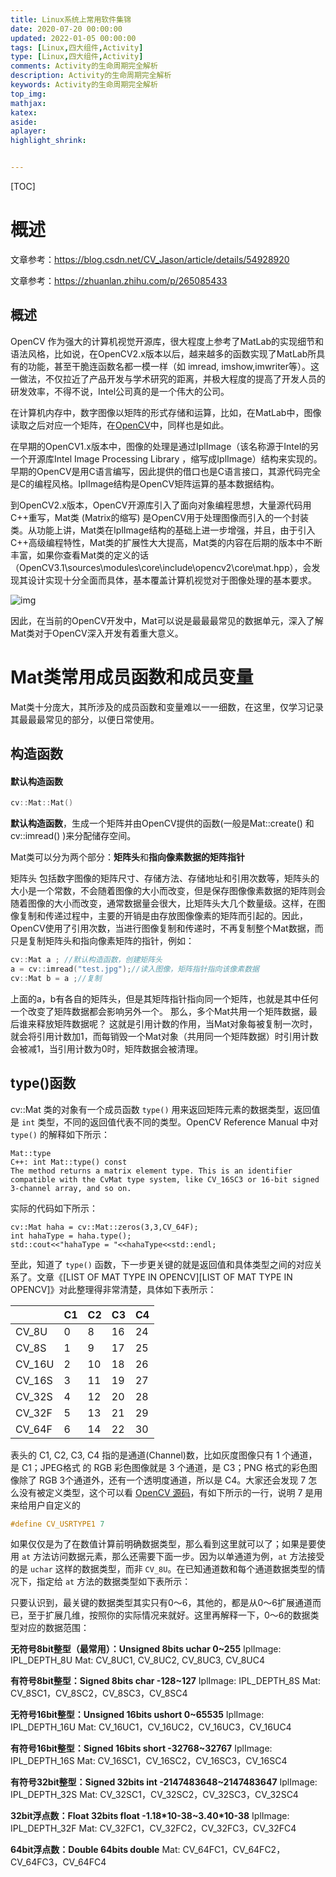 ```yaml
---
title: Linux系统上常用软件集锦
date: 2020-07-20 00:00:00
updated: 2022-01-05 00:00:00
tags: [Linux,四大组件,Activity]
type: [Linux,四大组件,Activity]
comments: Activity的生命周期完全解析
description: Activity的生命周期完全解析
keywords: Activity的生命周期完全解析
top_img:
mathjax:
katex:
aside:
aplayer:
highlight_shrink:


---
```


[TOC]

# 概述



文章参考：https://blog.csdn.net/CV_Jason/article/details/54928920

文章参考：https://zhuanlan.zhihu.com/p/265085433

## 概述

OpenCV 作为强大的计算机视觉开源库，很大程度上参考了MatLab的实现细节和语法风格，比如说，在OpenCV2.x版本以后，越来越多的函数实现了MatLab所具有的功能，甚至干脆连函数名都一模一样（如 imread, imshow,imwriter等）。这一做法，不仅拉近了产品开发与学术研究的距离，并极大程度的提高了开发人员的研发效率，不得不说，Intel公司真的是一个伟大的公司。

在计算机内存中，数字图像以矩阵的形式存储和运算，比如，在MatLab中，图像读取之后对应一个矩阵，在[OpenCV](https://so.csdn.net/so/search?q=OpenCV&spm=1001.2101.3001.7020)中，同样也是如此。

在早期的OpenCV1.x版本中，图像的处理是通过IplImage（该名称源于Intel的另一个开源库Intel Image Processing Library ，缩写成IplImage）结构来实现的。早期的OpenCV是用C语言编写，因此提供的借口也是C语言接口，其源代码完全是C的编程风格。IplImage结构是OpenCV矩阵运算的基本数据结构。

到OpenCV2.x版本，OpenCV开源库引入了面向对象编程思想，大量源代码用C++重写，Mat类 (Matrix的缩写) 是OpenCV用于处理图像而引入的一个封装类。从功能上讲，Mat类在IplImage结构的基础上进一步增强，并且，由于引入C++高级编程特性，Mat类的扩展性大大提高，Mat类的内容在后期的版本中不断丰富，如果你查看Mat类的定义的话（OpenCV3.1\sources\modules\core\include\opencv2\core\mat.hpp），会发现其设计实现十分全面而具体，基本覆盖计算机视觉对于图像处理的基本要求。

![img](images/20170208160746121.png)

因此，在当前的OpenCV开发中，Mat可以说是最最最常见的数据单元，深入了解Mat类对于OpenCV深入开发有着重大意义。



#  **Mat类常用成员函数和成员变量**

Mat类十分庞大，其所涉及的成员函数和变量难以一一细数，在这里，仅学习记录其最最最常见的部分，以便日常使用。



## 构造函数

#### 默认构造函数

```c
cv::Mat::Mat()
```

**默认构造函数**，生成一个矩阵并由OpenCV提供的函数(一般是Mat::create() 和 cv::imread() )来分配储存空间。

Mat类可以分为两个部分：**矩阵头**和**指向像素数据的矩阵指针**

矩阵头 包括数字图像的矩阵尺寸、存储方法、存储地址和引用次数等，矩阵头的大小是一个常数，不会随着图像的大小而改变，但是保存图像像素数据的矩阵则会随着图像的大小而改变，通常数据量会很大，比矩阵头大几个数量级。这样，在图像复制和传递过程中，主要的开销是由存放图像像素的矩阵而引起的。因此，OpenCV使用了引用次数，当进行图像复制和传递时，不再复制整个Mat数据，而只是复制矩阵头和指向像素矩阵的指针，例如：
		

```c
cv::Mat a ; //默认构造函数，创建矩阵头
a = cv::imread("test.jpg");//读入图像，矩阵指针指向该像素数据
cv::Mat b = a ;//复制　
```



上面的a，b有各自的矩阵头，但是其矩阵指针指向同一个矩阵，也就是其中任何一个改变了矩阵数据都会影响另外一个。
那么，多个Mat共用一个矩阵数据，最后谁来释放矩阵数据呢？
这就是引用计数的作用，当Mat对象每被复制一次时，就会将引用计数加1，而每销毁一个Mat对象（共用同一个矩阵数据）时引用计数会被减1，当引用计数为0时，矩阵数据会被清理。





## type()函数

cv::Mat 类的对象有一个成员函数 `type()` 用来返回矩阵元素的数据类型，返回值是 `int` 类型，不同的返回值代表不同的类型。OpenCV Reference Manual 中对 `type()` 的解释如下所示：

```
Mat::type
C++: int Mat::type() const
The method returns a matrix element type. This is an identifier compatible with the CvMat type system, like CV_16SC3 or 16-bit signed 3-channel array, and so on.
```



实际的代码如下所示：

```
cv::Mat haha = cv::Mat::zeros(3,3,CV_64F);
int hahaType = haha.type();
std::cout<<"hahaType = "<<hahaType<<std::endl;
```



至此，知道了 `type()` 函数，下一步更关键的就是返回值和具体类型之间的对应关系了。文章《[LIST OF MAT TYPE IN OPENCV][LIST OF MAT TYPE IN OPENCV]》对此整理得非常清楚，具体如下表所示：

|        | C1   | C2   | C3   | C4   |
| ------ | ---- | ---- | ---- | ---- |
| CV_8U  | 0    | 8    | 16   | 24   |
| CV_8S  | 1    | 9    | 17   | 25   |
| CV_16U | 2    | 10   | 18   | 26   |
| CV_16S | 3    | 11   | 19   | 27   |
| CV_32S | 4    | 12   | 20   | 28   |
| CV_32F | 5    | 13   | 21   | 29   |
| CV_64F | 6    | 14   | 22   | 30   |

表头的 C1, C2, C3, C4 指的是通道(Channel)数，比如灰度图像只有 1 个通道，是 C1；JPEG格式 的 RGB 彩色图像就是 3 个通道，是 C3；PNG 格式的彩色图像除了 RGB 3个通道外，还有一个透明度通道，所以是 C4。大家还会发现 7 怎么没有被定义类型，这个可以看 [OpenCV 源码](https://link.jianshu.com?t=[https://github.com/Itseez/opencv/blob/master/modules/core/include/opencv2/core/cvdef.h](https://github.com/Itseez/opencv/blob/master/modules/core/include/opencv2/core/cvdef.h))，有如下所示的一行，说明 7 是用来给用户自定义的

```c
#define CV_USRTYPE1 7
```

如果仅仅是为了在数值计算前明确数据类型，那么看到这里就可以了；如果是要使用 `at` 方法访问数据元素，那么还需要下面一步。因为以单通道为例，`at` 方法接受的是 `uchar` 这样的数据类型，而非 `CV_8U`。在已知通道数和每个通道数据类型的情况下，指定给 `at` 方法的数据类型如下表所示：





只要认识到，最关键的数据类型其实只有0～6，其他的，都是从0～6扩展通道而已，至于扩展几维，按照你的实际情况来就好。这里再解释一下，0～6的数据类型对应的数据范围：

**无符号8bit整型（最常用）：Unsigned 8bits uchar 0~255**
IplImage: IPL_DEPTH_8U
Mat: CV_8UC1, CV_8UC2, CV_8UC3, CV_8UC4

**有符号8bit整型：Signed 8bits char -128~127**
IplImage: IPL_DEPTH_8S
Mat: CV_8SC1，CV_8SC2，CV_8SC3，CV_8SC4

**无符号16bit整型：Unsigned 16bits ushort 0~65535**
IplImage: IPL_DEPTH_16U
Mat: CV_16UC1，CV_16UC2，CV_16UC3，CV_16UC4

**有符号16bit整型：Signed 16bits short -32768~32767**
IplImage: IPL_DEPTH_16S
Mat: CV_16SC1，CV_16SC2，CV_16SC3，CV_16SC4

**有符号32bit整型：Signed 32bits int -2147483648~2147483647**
IplImage: IPL_DEPTH_32S
Mat: CV_32SC1，CV_32SC2，CV_32SC3，CV_32SC4

**32bit浮点数：Float 32bits float -1.18\*10-38~3.40\*10-38**
IplImage: IPL_DEPTH_32F
Mat: CV_32FC1，CV_32FC2，CV_32FC3，CV_32FC4

**64bit浮点数：Double 64bits double**
Mat: CV_64FC1，CV_64FC2，CV_64FC3，CV_64FC4





